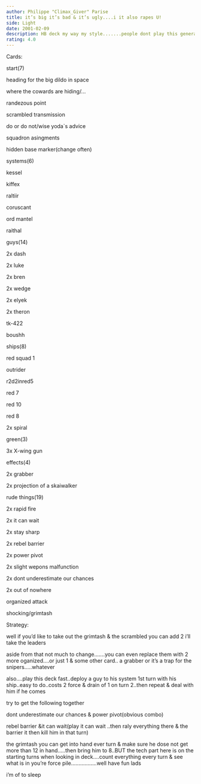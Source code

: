 ```yaml
---
author: Philippe "Climax_Giver" Parise
title: it’s big it’s bad & it’s ugly....i it also rapes U!
side: Light
date: 2001-02-09
description: HB deck my way my style.......people dont play this generally but i do cause it RAPES!
rating: 4.0
---
```

Cards: 

start(7)
heading for the big dildo in space
where the cowards are hiding/...
randezous point
scrambled transmission
do or do not/wise yoda`s advice
squadron asingments
hidden base marker(change often)

systems(6)
kessel
kiffex
raltiir
coruscant
ord mantel
raithal

guys(14)
2x dash
2x luke
2x bren
2x wedge
2x elyek 
2x theron
tk-422
boushh

ships(8)
red squad 1
outrider
r2d2inred5
red 7
red 10
red 8
2x spiral

green(3)
3x X-wing gun 


effects(4)
2x grabber
2x projection of a skaiwalker

rude things(19)
2x rapid fire
2x it can wait
2x stay sharp
2x rebel barrier
2x power pivot
2x slight wepons malfunction
2x dont underestimate our chances
2x out of nowhere
organized attack
shocking/grimtash




Strategy: 

well if you’d like to take out the grimtash & the  scrambled you can add 2 i’ll take the leaders

aside from that not much to change.......you can even replace them with 2 more oganized....or just 1 & some other card.. a grabber or it’s a trap for the snipers.....whatever 


also....play this deck fast..deploy a guy to his system 1st turn with his ship..easy to do..costs 2 force & drain of 1 on turn 2..then repeat  & deal with him if he comes

try to get the following together

dont underestimate our chances & power pivot(obvious combo)

rebel barrier &it can wait(play it can wait ..then raly everything there & the barrier it then kill him in that turn)

the grimtash you can get into hand ever turn & make sure he dose not get more than 12 in hand.....then bring him to 8..BUT the tech part here is on the starting turns  when looking in deck....count everything every turn & see what is in you’re force pile.................well have fun lads
i’m of to sleep

